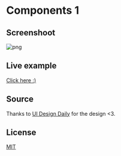 # Components 1

## Screenshoot
![png](https://i.imgur.com/KmZXOzc.jpg)

## Live example
[Click here :)](https://outama-othmane.github.io/dailyUI/Components1/)

## Source
Thanks to [UI Design Daily](https://uidesigndaily.com/) for the design <3.

## License
[MIT](https://choosealicense.com/licenses/mit/)